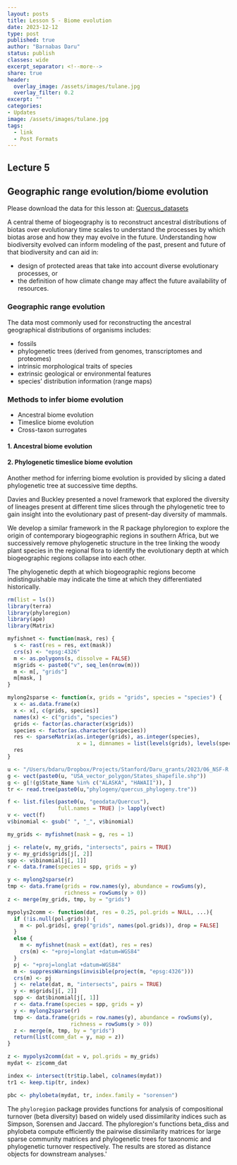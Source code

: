 ```yaml
---
layout: posts
title: Lesson 5 - Biome evolution
date: 2023-12-12
type: post
published: true
author: "Barnabas Daru"
status: publish
classes: wide
excerpt_separator: <!--more-->
share: true
header:
  overlay_image: /assets/images/tulane.jpg
  overlay_filter: 0.2
excerpt: ""
categories:
- Updates
image: /assets/images/tulane.jpg
tags:
  - link
  - Post Formats
---
```


## Lecture 5
## Geographic range evolution/biome evolution

Please download the data for this lesson at: [Quercus_datasets](/assets/images/Quercus_datasets.zip)

A central theme of biogeography is to reconstruct ancestral distributions of biotas over evolutionary time scales to understand the processes by which biotas arose and how they may evolve in the future. Understanding how biodiversity evolved can inform modeling of the past, present and future of that biodiversity and can aid in:
+ design of protected areas that take into account diverse evolutionary processes, or 
+ the definition of how climate change may affect the future availability of resources.

### Geographic range evolution
The data most commonly used for reconstructing the ancestral geographical distributions of organisms includes:

+ fossils
+ phylogenetic trees (derived from genomes, transcriptomes and proteomes) 
+ intrinsic morphological traits of species
+ extrinsic geological or environmental features
+ species’ distribution information (range maps)

### Methods to infer biome evolution
+ Ancestral biome evolution
+ Timeslice biome evolution
+ Cross-taxon surrogates

#### 1. Ancestral biome evolution
#### 2. Phylogenetic timeslice biome evolution
Another method for inferring biome evolution is provided by slicing a dated phylogenetic tree at successive time depths. 

Davies and Buckley presented a novel framework that explored the diversity of lineages present at different time slices through the phylogenetic tree to gain insight into the evolutionary past of present-day diversity of mammals. 

We develop a similar framework in the R package phyloregion to explore the origin of contemporary biogeographic regions in southern Africa, but we successively remove phylogenetic structure in the tree linking the woody plant species in the regional flora to identify the evolutionary depth at which biogeographic regions collapse into each other. 

The phylogenetic depth at which biogeographic regions become indistinguishable may indicate the time at which they differentiated historically. 

```r
rm(list = ls())
library(terra)
library(phyloregion)
library(ape)
library(Matrix)

myfishnet <- function(mask, res) {
  s <- rast(res = res, ext(mask))
  crs(s) <- "epsg:4326"
  m <- as.polygons(s, dissolve = FALSE)
  m$grids <- paste0("v", seq_len(nrow(m)))
  m <- m[, "grids"]
  m[mask, ]
}

mylong2sparse <- function(x, grids = "grids", species = "species") {
  x <- as.data.frame(x)
  x <- x[, c(grids, species)]
  names(x) <- c("grids", "species")
  grids <- factor(as.character(x$grids))
  species <- factor(as.character(x$species))
  res <- sparseMatrix(as.integer(grids), as.integer(species), 
                      x = 1, dimnames = list(levels(grids), levels(species)))
  res
}

u <- "/Users/bdaru/Dropbox/Projects/Stanford/Daru_grants/2023/06_NSF-R package/WORKSHOP/Year3_New-Orleans/LectureNotes/Quercus_datasets/"
g <- vect(paste0(u, "USA_vector_polygon/States_shapefile.shp"))
g <- g[!(g$State_Name %in% c("ALASKA", "HAWAII")), ]
tr <- read.tree(paste0(u,"phylogeny/quercus_phylogeny.tre"))

f <- list.files(paste0(u, "geodata/Quercus"), 
                full.names = TRUE) |> lapply(vect)
v <- vect(f)
v$binomial <- gsub(" ", "_", v$binomial)

my_grids <- myfishnet(mask = g, res = 1)

j <- relate(v, my_grids, "intersects", pairs = TRUE)
y <- my_grids$grids[j[, 2]]
spp <- v$binomial[j[, 1]]
r <- data.frame(species = spp, grids = y)

y <- mylong2sparse(r)
tmp <- data.frame(grids = row.names(y), abundance = rowSums(y), 
                  richness = rowSums(y > 0))
z <- merge(my_grids, tmp, by = "grids")

mypolys2comm <- function(dat, res = 0.25, pol.grids = NULL, ...){
  if (!is.null(pol.grids)) {
    m <- pol.grids[, grep("grids", names(pol.grids)), drop = FALSE]
  }
  else {
    m <- myfishnet(mask = ext(dat), res = res)
    crs(m) <- "+proj=longlat +datum=WGS84"
  }
  pj <- "+proj=longlat +datum=WGS84"
  m <- suppressWarnings(invisible(project(m, "epsg:4326")))
  crs(m) <- pj
  j <- relate(dat, m, "intersects", pairs = TRUE)
  y <- m$grids[j[, 2]]
  spp <- dat$binomial[j[, 1]]
  r <- data.frame(species = spp, grids = y)
  y <- mylong2sparse(r)
  tmp <- data.frame(grids = row.names(y), abundance = rowSums(y), 
                    richness = rowSums(y > 0))
  z <- merge(m, tmp, by = "grids")
  return(list(comm_dat = y, map = z))
}

z <- mypolys2comm(dat = v, pol.grids = my_grids)
mydat <- z$comm_dat

index <- intersect(tr$tip.label, colnames(mydat))
tr1 <- keep.tip(tr, index)

pbc <- phylobeta(mydat, tr, index.family = "sorensen")
```
The `phyloregion` package provides functions for analysis of compositional turnover (beta diversity) based on widely used dissimilarity indices such as Simpson, Sorensen and Jaccard. The phyloregion's functions beta_diss and phylobeta compute efficiently the pairwise dissimilarity matrices for large sparse community matrices and phylogenetic trees for taxonomic and phylogenetic
turnover respectively. The results are stored as distance objects for
downstream analyses.'


